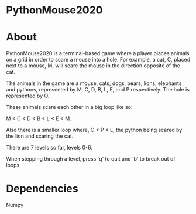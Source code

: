 # PythonMouse2020
# About
PythonMouse2020 is a terminal-based game where a player places animals on a grid in order to scare a mouse into a hole.
For example, a cat, C, placed next to a mouse, M, will scare the mouse in the direction opposite of the cat.

The animals in the game are a mouse, cats, dogs, bears, lions, elephants and pythons, represented by M, C, D, B, L, E, and P respectively. The hole is represented by O.

These animals scare each other in a big loop like so:

M < C < D < B < L < E < M.

Also there is a smaller loop where, C < P < L, the python being scared by the lion and scaring the cat.

There are 7 levels so far, levels 0-6.

When stepping through a level, press 'q' to quit and 'b' to break out of loops.

# Dependencies
Numpy
